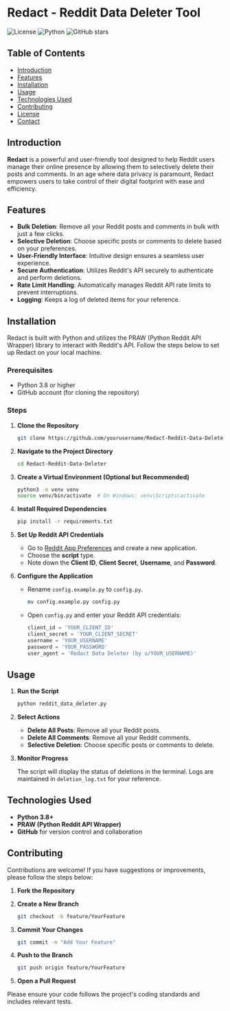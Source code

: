
# Redact - Reddit Data Deleter Tool

![License](https://img.shields.io/badge/license-MIT-blue.svg)
![Python](https://img.shields.io/badge/python-3.8%2B-blue.svg)
![GitHub stars](https://img.shields.io/github/stars/yourusername/Redact-Reddit-Data-Deleter?style=social)

## Table of Contents

- [Introduction](#introduction)
- [Features](#features)
- [Installation](#installation)
- [Usage](#usage)
- [Technologies Used](#technologies-used)
- [Contributing](#contributing)
- [License](#license)
- [Contact](#contact)

## Introduction

**Redact** is a powerful and user-friendly tool designed to help Reddit users manage their online presence by allowing them to selectively delete their posts and comments. In an age where data privacy is paramount, Redact empowers users to take control of their digital footprint with ease and efficiency.

## Features

- **Bulk Deletion**: Remove all your Reddit posts and comments in bulk with just a few clicks.
- **Selective Deletion**: Choose specific posts or comments to delete based on your preferences.
- **User-Friendly Interface**: Intuitive design ensures a seamless user experience.
- **Secure Authentication**: Utilizes Reddit's API securely to authenticate and perform deletions.
- **Rate Limit Handling**: Automatically manages Reddit API rate limits to prevent interruptions.
- **Logging**: Keeps a log of deleted items for your reference.


## Installation

Redact is built with Python and utilizes the PRAW (Python Reddit API Wrapper) library to interact with Reddit's API. Follow the steps below to set up Redact on your local machine.

### Prerequisites

- Python 3.8 or higher
- GitHub account (for cloning the repository)

### Steps

1. **Clone the Repository**

   ```bash
   git clone https://github.com/yourusername/Redact-Reddit-Data-Deleter.git
   ```

2. **Navigate to the Project Directory**

   ```bash
   cd Redact-Reddit-Data-Deleter
   ```

3. **Create a Virtual Environment (Optional but Recommended)**

   ```bash
   python3 -m venv venv
   source venv/bin/activate  # On Windows: venv\Scripts\activate
   ```

4. **Install Required Dependencies**

   ```bash
   pip install -r requirements.txt
   ```

5. **Set Up Reddit API Credentials**

   - Go to [Reddit App Preferences](https://www.reddit.com/prefs/apps) and create a new application.
   - Choose the **script** type.
   - Note down the **Client ID**, **Client Secret**, **Username**, and **Password**.

6. **Configure the Application**

   - Rename `config.example.py` to `config.py`.

     ```bash
     mv config.example.py config.py
     ```

   - Open `config.py` and enter your Reddit API credentials:

     ```python
     client_id = 'YOUR_CLIENT_ID'
     client_secret = 'YOUR_CLIENT_SECRET'
     username = 'YOUR_USERNAME'
     password = 'YOUR_PASSWORD'
     user_agent = 'Redact Data Deleter (by u/YOUR_USERNAME)'
     ```

## Usage

1. **Run the Script**

   ```bash
   python reddit_data_deleter.py
   ```

2. **Select Actions**

   - **Delete All Posts**: Remove all your Reddit posts.
   - **Delete All Comments**: Remove all your Reddit comments.
   - **Selective Deletion**: Choose specific posts or comments to delete.

3. **Monitor Progress**

   The script will display the status of deletions in the terminal. Logs are maintained in `deletion_log.txt` for your reference.

## Technologies Used

- **Python 3.8+**
- **PRAW (Python Reddit API Wrapper)**
- **GitHub** for version control and collaboration

## Contributing

Contributions are welcome! If you have suggestions or improvements, please follow the steps below:

1. **Fork the Repository**

2. **Create a New Branch**

   ```bash
   git checkout -b feature/YourFeature
   ```

3. **Commit Your Changes**

   ```bash
   git commit -m "Add Your Feature"
   ```

4. **Push to the Branch**

   ```bash
   git push origin feature/YourFeature
   ```

5. **Open a Pull Request**

Please ensure your code follows the project's coding standards and includes relevant tests.



